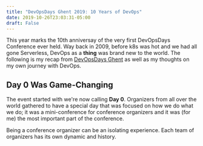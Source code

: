 ```yaml
---
title: "DevOpsDays Ghent 2019: 10 Years of DevOps"
date: 2019-10-26T23:03:31-05:00
draft: False
---
```


This year marks the 10th anniversay of the very first DevOpsDays Conference
ever held. Way back in 2009, before k8s was hot and we had all gone Serverless,
DevOps as a __thing__ was brand new to the world. The following is my recap
from [DevOpsDays Ghent](https://devopsdays.org/2019-ghent/) as well as my
thoughts on my own journey with DevOps.

## Day 0 Was Game-Changing

The event started with we're now calling __Day 0__. Organizers from all over
the world gathered to have a special day that was focused on how we do what
we do; it was a mini-conference for conference organizers and it was (for me)
the most important part of the conference.

Being a conference organizer can be an isolating experience. Each team of
organizers has its own dynamic and history. 